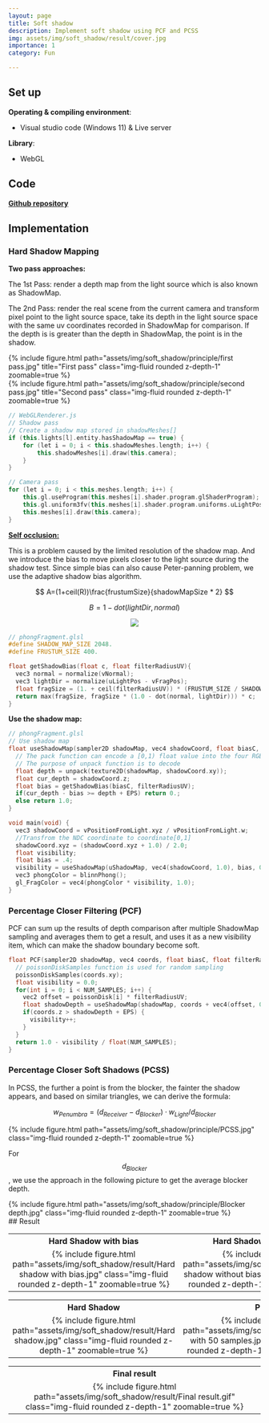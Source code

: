 ```yaml
---
layout: page
title: Soft shadow
description: Implement soft shadow using PCF and PCSS
img: assets/img/soft_shadow/result/cover.jpg
importance: 1
category: Fun

---
```


## Set up

**Operating & compiling environment**:

* Visual studio code (Windows 11) & Live server

**Library**:

* WebGL

## Code

**[Github repository](https://github.com/jamesdemon923/Soft_Shadow)**

## Implementation

### Hard Shadow Mapping

**Two pass approaches:** 

The 1st Pass: render a depth map from the light source which is also known as ShadowMap.

The 2nd Pass: render the real scene from the current camera and transform pixel point to the light source space, take its depth in the light source space with the same uv coordinates recorded in ShadowMap for comparison. If the depth is is greater than the depth in ShadowMap, the point is in the shadow.

<div class="row">
    <div class="col-sm mt-3 mt-md-0">
        {% include figure.html path="assets/img/soft_shadow/principle/first pass.jpg" title="First pass" class="img-fluid rounded z-depth-1" zoomable=true %}
    </div>
    <div class="col-sm mt-3 mt-md-0">
        {% include figure.html path="assets/img/soft_shadow/principle/second pass.jpg" title="Second pass" class="img-fluid rounded z-depth-1" zoomable=true %}
    </div>
</div>

```c++
// WebGLRenderer.js
// Shadow pass
// Create a shadow map stored in shadowMeshes[]
if (this.lights[l].entity.hasShadowMap == true) {
    for (let i = 0; i < this.shadowMeshes.length; i++) {
        this.shadowMeshes[i].draw(this.camera);
    }
}

// Camera pass
for (let i = 0; i < this.meshes.length; i++) {
    this.gl.useProgram(this.meshes[i].shader.program.glShaderProgram);
    this.gl.uniform3fv(this.meshes[i].shader.program.uniforms.uLightPos, this.lights[l].entity.lightPos);
    this.meshes[i].draw(this.camera);
}
```

[**Self occlusion:** ](https://digitalrune.github.io/DigitalRune-Documentation/html/3f4d959e-9c98-4a97-8d85-7a73c26145d7.htm)

This is a problem caused by the limited resolution of the shadow map. And we introduce the bias to move pixels closer to the light source during the shadow test. Since simple bias can also cause Peter-panning problem, we use the adaptive shadow bias algorithm.


$$
A=(1+ceil(R))\frac{frustumSize}{shadowMapSize * 2}
$$

$$
B = 1-dot(lightDir,normal)
$$

<p align="center">   <img src="https://latex.codecogs.com/svg.image?DepthBias=C_%7Bdepth%7D*A*B"/> </p>


```c++
// phongFragment.glsl
#define SHADOW_MAP_SIZE 2048.
#define FRUSTUM_SIZE 400.

float getShadowBias(float c, float filterRadiusUV){
  vec3 normal = normalize(vNormal);
  vec3 lightDir = normalize(uLightPos - vFragPos);
  float fragSize = (1. + ceil(filterRadiusUV)) * (FRUSTUM_SIZE / SHADOW_MAP_SIZE / 2.);
  return max(fragSize, fragSize * (1.0 - dot(normal, lightDir))) * c;
}
```

**Use the shadow map:**

```c++
// phongFragment.glsl
// Use shadow map
float useShadowMap(sampler2D shadowMap, vec4 shadowCoord, float biasC, float filterRadiusUV){
  // The pack function can encode a [0,1) float value into the four RGBA channels.
  // The purpose of unpack function is to decode
  float depth = unpack(texture2D(shadowMap, shadowCoord.xy));
  float cur_depth = shadowCoord.z;
  float bias = getShadowBias(biasC, filterRadiusUV);
  if(cur_depth - bias >= depth + EPS) return 0.;
  else return 1.0;
}

void main(void) {
  vec3 shadowCoord = vPositionFromLight.xyz / vPositionFromLight.w;
  //Transfrom the NDC coordinate to coordinate[0,1]
  shadowCoord.xyz = (shadowCoord.xyz + 1.0) / 2.0;
  float visibility;
  float bias = .4;
  visibility = useShadowMap(uShadowMap, vec4(shadowCoord, 1.0), bias, 0.);
  vec3 phongColor = blinnPhong();
  gl_FragColor = vec4(phongColor * visibility, 1.0);
}
```

### Percentage Closer Filtering (PCF)

PCF can sum up the results of depth comparison after multiple ShadowMap sampling and averages them to get a result, and uses it as a new visibility item, which can make the shadow boundary become soft.

```c++
float PCF(sampler2D shadowMap, vec4 coords, float biasC, float filterRadiusUV) {
  // poissonDiskSamples function is used for random sampling
  poissonDiskSamples(coords.xy);
  float visibility = 0.0;
  for(int i = 0; i < NUM_SAMPLES; i++) {
    vec2 offset = poissonDisk[i] * filterRadiusUV;
    float shadowDepth = useShadowMap(shadowMap, coords + vec4(offset, 0., 0.), biasC, filterRadiusUV);
    if(coords.z > shadowDepth + EPS) {
      visibility++;
    }
  }
  return 1.0 - visibility / float(NUM_SAMPLES);
}
```

### Percentage Closer Soft Shadows (PCSS)

In PCSS, the further a point is from the blocker, the fainter the shadow appears, and based on similar triangles, we can derive the formula:



$$
w_{Penumbra} = (d_{Receiver}-d_{Blocker}) \cdot w_{Light} / d_{Blocker}
$$

<div class="row">
    <div class="col-sm mt-3 mt-md-0">
        {% include figure.html path="assets/img/soft_shadow/principle/PCSS.jpg" class="img-fluid rounded z-depth-1" zoomable=true %}
    </div>
</div>

For $$d_{Blocker}$$, we use the approach in the following picture to get the average blocker depth.

<div class="row">
    <div class="col-sm mt-3 mt-md-0">
        {% include figure.html path="assets/img/soft_shadow/principle/Blocker depth.jpg" class="img-fluid rounded z-depth-1" zoomable=true %}
    </div>
</div>
## Result

<table>
    <tr>
        <th colspan="1">Hard Shadow with bias</th>
        <th colspan="1">Hard Shadow without bias</th>
    </tr>
    <tr>
        <td ><center>{% include figure.html path="assets/img/soft_shadow/result/Hard shadow with bias.jpg" class="img-fluid rounded z-depth-1" zoomable=true %}</center></td>
        <td ><center>{% include figure.html path="assets/img/soft_shadow/result/Hard shadow without bias.jpg" class="img-fluid rounded z-depth-1" zoomable=true %}</center></td>
    </tr>

<table>
    <tr>
        <th colspan="1">Hard Shadow</th>
        <th colspan="1">PCF</th>
        <th colspan="1">PCSS</th>
    </tr>
    <tr>
        <td ><center>{% include figure.html path="assets/img/soft_shadow/result/Hard shadow.jpg" class="img-fluid rounded z-depth-1" zoomable=true %}</center></td>
        <td ><center>{% include figure.html path="assets/img/soft_shadow/result/PCF with 50 samples.jpg" class="img-fluid rounded z-depth-1" zoomable=true %}</center></td>
        <td ><center>{% include figure.html path="assets/img/soft_shadow/result/PCSS.jpg" class="img-fluid rounded z-depth-1" zoomable=true %}</center></td>
    </tr>
<table>
    <tr>
        <th colspan="1">Final result</th>
    </tr>
    <tr>
        <td ><center>{% include figure.html path="assets/img/soft_shadow/result/Final result.gif" class="img-fluid rounded z-depth-1" zoomable=true %}</center></td>
    </tr>

